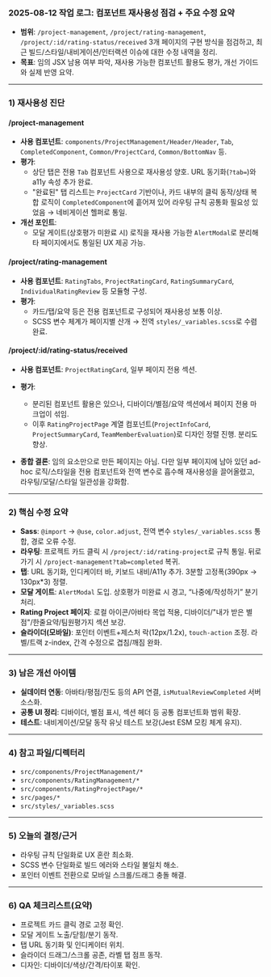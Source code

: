### 2025-08-12 작업 로그: 컴포넌트 재사용성 점검 + 주요 수정 요약

- **범위**: `/project-management`, `/project/rating-management`, `/project/:id/rating-status/received` 3개 페이지의 구현 방식을 점검하고, 최근 빌드/스타일/내비게이션/인터랙션 이슈에 대한 수정 내역을 정리.
- **목표**: 임의 JSX 남용 여부 파악, 재사용 가능한 컴포넌트 활용도 평가, 개선 가이드와 실제 반영 요약.

---

### 1) 재사용성 진단

#### /project-management
- **사용 컴포넌트**: `components/ProjectManagement/Header/Header`, `Tab`, `CompletedComponent`, `Common/ProjectCard`, `Common/BottomNav` 등.
- **평가**:
  - 상단 탭은 전용 `Tab` 컴포넌트 사용으로 재사용성 양호. URL 동기화(`?tab=`)와 a11y 속성 추가 완료.
  - "완료된" 탭 리스트는 `ProjectCard` 기반이나, 카드 내부의 클릭 동작/상태 복합 로직이 `CompletedComponent`에 흩어져 있어 라우팅 규칙 공통화 필요성 있었음 → 네비게이션 헬퍼로 통일.
- **개선 포인트**:
  - 모달 게이트(상호평가 미완료 시) 로직을 재사용 가능한 `AlertModal`로 분리해 타 페이지에서도 통일된 UX 제공 가능.

#### /project/rating-management
- **사용 컴포넌트**: `RatingTabs`, `ProjectRatingCard`, `RatingSummaryCard`, `IndividualRatingReview` 등 모듈형 구성.
- **평가**:
  - 카드/탭/요약 등은 전용 컴포넌트로 구성되어 재사용성 보통 이상.
  - SCSS 변수 체계가 페이지별 산개 → 전역 `styles/_variables.scss`로 수렴 완료.

#### /project/:id/rating-status/received
- **사용 컴포넌트**: `ProjectRatingCard`, 일부 페이지 전용 섹션.
- **평가**:
  - 분리된 컴포넌트 활용은 있으나, 디바이더/별점/요약 섹션에서 페이지 전용 마크업이 섞임.
  - 이후 `RatingProjectPage` 계열 컴포넌트(`ProjectInfoCard`, `ProjectSummaryCard`, `TeamMemberEvaluation`)로 디자인 정렬 진행. 분리도 향상.

- **종합 결론**: 임의 요소만으로 만든 페이지는 아님. 다만 일부 페이지에 남아 있던 ad-hoc 로직/스타일을 전용 컴포넌트와 전역 변수로 흡수해 재사용성을 끌어올렸고, 라우팅/모달/스타일 일관성을 강화함.

---

### 2) 핵심 수정 요약
- **Sass**: `@import` → `@use`, `color.adjust`, 전역 변수 `styles/_variables.scss` 통합, 경로 오류 수정.
- **라우팅**: 프로젝트 카드 클릭 시 `/project/:id/rating-project`로 규칙 통일. 뒤로가기 시 `/project-management?tab=completed` 복귀.
- **탭**: URL 동기화, 인디케이터 바, 키보드 내비/A11y 추가. 3분할 고정폭(390px → 130px*3) 정렬.
- **모달 게이트**: `AlertModal` 도입. 상호평가 미완료 시 경고, “나중에/작성하기” 분기 처리.
- **Rating Project 페이지**: 로컬 아이콘/아바타 목업 적용, 디바이더/"내가 받은 별점"/한줄요약/팀원평가지 섹션 보강.
- **슬라이더(모바일)**: 포인터 이벤트+제스처 락(12px/1.2x), `touch-action` 조정. 라벨/트랙 z-index, 간격 수정으로 겹침/깨짐 완화.

---

### 3) 남은 개선 아이템
- **실데이터 연동**: 아바타/평점/진도 등의 API 연결, `isMutualReviewCompleted` 서버 소스화.
- **공통 UI 정리**: 디바이더, 별점 표시, 섹션 헤더 등 공통 컴포넌트화 범위 확장.
- **테스트**: 내비게이션/모달 동작 유닛 테스트 보강(Jest ESM 모킹 체계 유지).

---

### 4) 참고 파일/디렉터리
- `src/components/ProjectManagement/*`
- `src/components/RatingManagement/*`
- `src/components/RatingProjectPage/*`
- `src/pages/*`
- `src/styles/_variables.scss`

---

### 5) 오늘의 결정/근거
- 라우팅 규칙 단일화로 UX 혼란 최소화.
- SCSS 변수 단일화로 빌드 에러와 스타일 불일치 해소.
- 포인터 이벤트 전환으로 모바일 스크롤/드래그 충돌 해결.

---

### 6) QA 체크리스트(요약)
- 프로젝트 카드 클릭 경로 고정 확인.
- 모달 게이트 노출/닫힘/분기 동작.
- 탭 URL 동기화 및 인디케이터 위치.
- 슬라이더 드래그/스크롤 공존, 라벨 탭 점프 동작.
- 디자인: 디바이더/색상/간격/타이포 확인.

